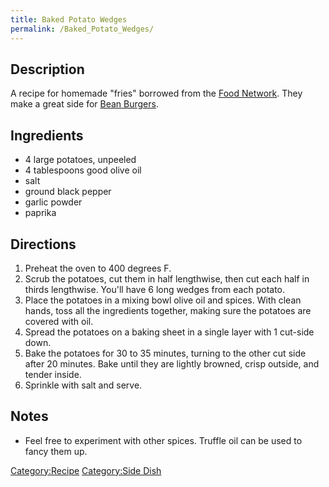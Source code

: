 ```yaml
---
title: Baked Potato Wedges
permalink: /Baked_Potato_Wedges/
---
```


Description
-----------

A recipe for homemade "fries" borrowed from the [Food Network](http://www.foodnetwork.com/recipes/ina-garten/baked-potato-wedges-recipe/index.html). They make a great side for [Bean Burgers](/Bean_Burgers "wikilink").

Ingredients
-----------

-   4 large potatoes, unpeeled
-   4 tablespoons good olive oil
-   salt
-   ground black pepper
-   garlic powder
-   paprika

Directions
----------

1.  Preheat the oven to 400 degrees F.
2.  Scrub the potatoes, cut them in half lengthwise, then cut each half in thirds lengthwise. You'll have 6 long wedges from each potato.
3.  Place the potatoes in a mixing bowl olive oil and spices. With clean hands, toss all the ingredients together, making sure the potatoes are covered with oil.
4.  Spread the potatoes on a baking sheet in a single layer with 1 cut-side down.
5.  Bake the potatoes for 30 to 35 minutes, turning to the other cut side after 20 minutes. Bake until they are lightly browned, crisp outside, and tender inside.
6.  Sprinkle with salt and serve.

Notes
-----

-   Feel free to experiment with other spices. Truffle oil can be used to fancy them up.

[Category:Recipe](/Category:Recipe "wikilink") [Category:Side Dish](/Category:Side_Dish "wikilink")